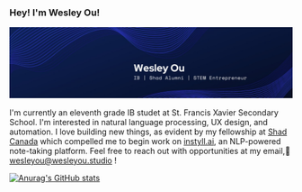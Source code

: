 ### Hey! I'm Wesley Ou!

<img src="https://github.com/C-FWES/C-FWES/blob/main/banner1.jpg?raw=true">

I'm currently an eleventh grade IB studet at St. Francis Xavier Secondary School. I'm interested in natural language processing, UX design, and automation. I love building new things, as evident by my fellowship at [Shad Canada](https://www.shad.ca/) which compelled me to begin work on [instyll.ai](https://www.linkedin.com/company/instyll/about/?viewAsMember=true), an NLP-powered note-taking platform. Feel free to reach out with opportunities at my email,📧wesleyou@wesleyou.studio !  


[![Anurag's GitHub stats](https://github-readme-stats.vercel.app/api?username=C-FWES)](https://github.com/anuraghazra/github-readme-stats)
